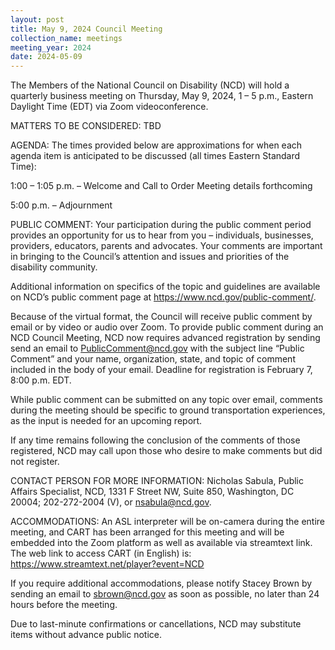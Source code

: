 ```yaml
---
layout: post
title: May 9, 2024 Council Meeting
collection_name: meetings
meeting_year: 2024
date: 2024-05-09
---
```

The Members of the National Council on Disability (NCD) will hold a quarterly business meeting on Thursday, May 9, 2024, 1 – 5 p.m., Eastern Daylight Time (EDT) via Zoom videoconference.

MATTERS TO BE CONSIDERED: TBD


AGENDA: The times provided below are approximations for when each agenda item is anticipated to be discussed (all times Eastern Standard Time):



1:00 – 1:05 p.m. – Welcome and Call to Order
Meeting details forthcoming






5:00 p.m. – Adjournment 

PUBLIC COMMENT: Your participation during the public comment period provides an opportunity for us to hear from you – individuals, businesses, providers, educators, parents and advocates. Your comments are important in bringing to the Council’s attention and issues and priorities of the disability community.


Additional information on specifics of the topic and guidelines are available on NCD’s public comment page at https://www.ncd.gov/public-comment/.

Because of the virtual format, the Council will receive public comment by email or by video or audio over Zoom. To provide public comment during an NCD Council Meeting, NCD now requires advanced registration by sending send an email to PublicComment@ncd.gov with the subject line “Public Comment” and your name, organization, state, and topic of comment included in the body of your email. Deadline for registration is February 7, 8:00 p.m. EDT.

While public comment can be submitted on any topic over email, comments during the meeting should be specific to ground transportation experiences, as the input is needed for an upcoming report.

If any time remains following the conclusion of the comments of those registered, NCD may call upon those who desire to make comments but did not register.

CONTACT PERSON FOR MORE INFORMATION: Nicholas Sabula, Public Affairs Specialist, NCD, 1331 F Street NW, Suite 850, Washington, DC 20004; 202-272-2004 (V), or nsabula@ncd.gov.

ACCOMMODATIONS:  An ASL interpreter will be on-camera during the entire meeting, and CART has been arranged for this meeting and will be embedded into the Zoom platform as well as available via streamtext link. The web link to access CART (in English) is: https://www.streamtext.net/player?event=NCD

If you require additional accommodations, please notify Stacey Brown by sending an email to sbrown@ncd.gov as soon as possible, no later than 24 hours before the meeting.

Due to last-minute confirmations or cancellations, NCD may substitute items without advance public notice.